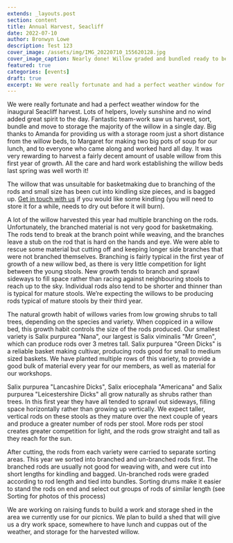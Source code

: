 ```yaml
---
extends: _layouts.post
section: content
title: Annual Harvest, Seacliff
date: 2022-07-10
author: Bronwyn Lowe
description: Test 123 
cover_image: /assets/img/IMG_20220710_155620128.jpg
cover_image_caption: Nearly done! Willow graded and bundled ready to be taken to storage.
featured: true
categories: [events]
draft: true
excerpt: We were really fortunate and had a perfect weather window for the inaugural Seacliff harvest.
---
```


We were really fortunate and had a perfect weather window for the inaugural Seacliff harvest. Lots of helpers, lovely sunshine and no wind added great spirit to the day. Fantastic team-work saw us harvest, sort, bundle and move to storage the majority of the willow in a single day. Big thanks to Amanda for providing us with a storage room just a short distance from the willow beds, to Margaret for making two big pots of soup for our lunch, and to everyone who came along and worked hard all day. It was very rewarding to harvest a fairly decent amount of usable willow from this first year of growth. All the care and hard work establishing the willow beds last spring was well worth it! 

<x-img src="/assets/img/IMG_20220710_133907061.jpg" caption='Harvested rods of one-year old Salix purpurea "Nana", all very short with dense branching.' class="float-left w-1/3 mx-2 my-2"/>

<x-img src="/assets/img/IMG_20220710_113743844.jpg" caption='Making short work of the Salix purpurea "Green Dicks" section of the willow bed. The taller growing cultivar on the left is Salix triandra "Black Maul".' class="float-right w-1/3 mx-2 my-2"/>

The willow that was unsuitable for basketmaking due to branching of the rods and small size has been cut into kindling size pieces, and is bagged up. [Get in touch with us](/contact) if you would like some kindling (you will need to store it for a while, needs to dry out before it will burn).

<x-img src="/assets/img/IMG_20220710_134122401.jpg" caption='Harvesting Salix purpurea "Lancashire Dicks", Salix eriocephala "Americana" and Salix purpurea "Leistershire Dicks".' class="float-left w-1/3 mx-2 my-2"/>

<x-img src="/assets/img/IMG_20220710_113835465.jpg" caption='Sorting, grading and bundling Salix purpurea "Green Dicks"' class="float-right w-1/3 mx-2 my-2"/>

A lot of the willow harvested this year had multiple branching on the rods. Unfortunately, the branched material is not very good for basketmaking. The rods tend to break at the branch point while weaving, and the branches leave a stub on the rod that is hard on the hands and eye. We were able to rescue some material but cutting off and keeping longer side branches that were not branched themselves. Branching is fairly typical in the first year of growth of a new willow bed, as there is very little competition for light between the young stools. New growth tends to branch and sprawl sideways to fill space rather than racing against neighbouring stools to reach up to the sky. Individual rods also tend to be shorter and thinner than is typical for mature stools. We’re expecting the willows to be producing rods typical of mature stools by their third year.   

<x-img src="/assets/img/IMG_20220710_130848558_HDR.jpg" caption="A well earned break for lunch. Hot soup and buns much appreciated by all!" class="float-left w-1/3 mx-2 my-2"/>

The natural growth habit of willows varies from low growing shrubs to tall trees, depending on the species and variety. When coppiced in a willow bed, this growth habit controls the size of the rods produced. Our smallest variety is Salix purpurea "Nana", our largest is Salix viminalis "Mr Green", which can produce rods over 3 metres tall. Salix purpurea "Green Dicks" is a reliable basket making cultivar, producing rods good for small to medium sized baskets. We have planted multiple rows of this variety, to provide a good bulk of material every year for our members, as well as material for our workshops.

Salix purpurea "Lancashire Dicks", Salix eriocephala "Americana" and Salix purpurea "Leicestershire Dicks" all grow naturally as shrubs rather than trees. In this first year they have all tended to sprawl out sideways, filling space horizontally rather than growing up vertically. We expect taller, vertical rods on these stools as they mature over the next couple of years and produce a greater number of rods per stool. More rods per stool creates greater competition for light, and the rods grow straight and tall as they reach for the sun.

After cutting, the rods from each variety were carried to separate sorting areas. This year we sorted into branched and un-branched rods first. The branched rods are usually not good for weaving with, and were cut into short lengths for kindling and bagged. Un-branched rods were graded according to rod length and tied into bundles. Sorting drums make it easier to stand the rods on end and select out groups of rods of similar length (see Sorting for photos of this process) 

We are working on raising funds to build a work and storage shed in the area we currently use for our picnics. We plan to build a shed that will give us a dry work space, somewhere to have lunch and cuppas out of the weather, and storage for the harvested willow.


